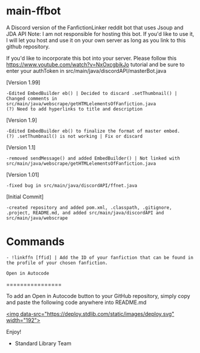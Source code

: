 # main-ffbot
A Discord version of the FanfictionLinker reddit bot that uses Jsoup and JDA API
Note: I am not responsible for hosting this bot. If you'd like to use it, I will let you host and use it on your own server as long as you link to this github repository.

If you'd like to incorporate this bot into your server. Please follow this https://www.youtube.com/watch?v=NxOxcgbikJo tutorial and be sure to enter your authToken in src/main/java/discordAPI/masterBot.java
  
  [Version 1.99]
    
    -Edited EmbedBuilder eb() | Decided to discard .setThumbnail() | Changed comments in src/main/java/webscrape/getHTMLelementsOfFanfiction.java
    (?) Need to add hyperlinks to title and description 
    
  [Version 1.9]
    
    -Edited EmbedBuilder eb() to finalize the format of master embed.
    (?) .setThumbnail() is not working | Fix or discard
  
  [Version 1.1]
  
    -removed sendMessage() and added EmbedBuilder() | Not linked with src/main/java/webscrape/getHTMLelementsOfFanfiction.java
    
  [Version 1.01] 
    
    -fixed bug in src/main/java/discordAPI/ffnet.java
    
  [Initial Commit]
    
    -created repository and added pom.xml, .classpath, .gitignore, .project, README.md, and added src/main/java/discordAPI and src/main/java/webscrape
    
 
  
  # Commands 
  
    - !linkffn [ffid] | Add the ID of your fanfiction that can be found in the profile of your chosen fanfiction.
    
    Open in Autocode
================

To add an Open in Autocode button to your GitHub repository,
simply copy and paste the following code anywhere into README.md

[&lt;img  data-src="https://deploy.stdlib.com/static/images/deploy.svg" width="192"&gt;](https://open.autocode.com/)

Enjoy!
  - Standard Library Team

